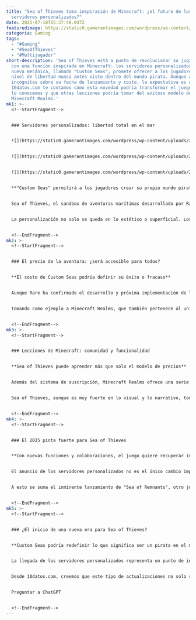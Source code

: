 ```yaml
---
title: "Sea of Thieves toma inspiración de Minecraft: ¿el futuro de los
  servidores personalizados?"
date: 2025-07-18T15:37:48.047Z
featuredimage: https://static0.gamerantimages.com/wordpress/wp-content/uploads/wm/2025/07/sea-of-thieves-minecraft-steve-alex-sailing.png?q=70&fit=crop&w=1140&h=&dpr=1
categoria: Gaming
tags:
  - "#Gaming"
  - "#SeaOfThieves"
  - "#Multijugador"
short-description: 'Sea of Thieves está a punto de revolucionar su jugabilidad
  con una función inspirada en Minecraft: los servidores personalizados. Esta
  nueva mecánica, llamada "Custom Seas", promete ofrecer a los jugadores un
  nivel de libertad nunca antes visto dentro del mundo pirata. Aunque aún hay
  incógnitas sobre su fecha de lanzamiento y costo, la expectativa es alta. En
  10datos.com te contamos cómo esta novedad podría transformar el juego tal como
  lo conocemos y qué otras lecciones podría tomar del exitoso modelo de
  Minecraft Realms.'
mk1: >-
  <!--StartFragment-->


  ### Servidores personalizados: libertad total en el mar


  ![](https://static0.gamerantimages.com/wordpress/wp-content/uploads/2025/06/a-fleet-of-ships-in-sea-of-thieves.jpg?q=49&fit=crop&w=750&h=422&dpr=2)


  ![](https://static0.gamerantimages.com/wordpress/wp-content/uploads/2025/07/sea-of-thieves-community-direct-july-2025-5.jpeg?q=49&fit=crop&w=750&h=422&dpr=2)


  ![](https://static0.gamerantimages.com/wordpress/wp-content/uploads/2025/07/sea-of-thieves-followers-of-the-flame-voyage-and-legends-unleashed-still-frame-14.jpg?q=49&fit=crop&w=750&h=422&dpr=2)


  **"Custom Seas" permitirá a los jugadores crear su propio mundo pirata a medida**


  Sea of Thieves, el sandbox de aventuras marítimas desarrollado por Rare, se encuentra en constante evolución. Uno de los cambios más esperados es la llegada de los servidores personalizados, una función que muchos jugadores han estado solicitando desde hace años. Esta característica permitirá a los usuarios diseñar su propia experiencia en el juego, decidiendo elementos como el tipo de enemigos, el clima, los objetos disponibles y hasta eventos como ataques del Kraken.


  La personalización no solo se queda en lo estético o superficial. Los desarrolladores han confirmado que también se podrá activar el modo "Safer Seas", lo que implica una experiencia más tranquila, ideal para quienes prefieren explorar o jugar de forma cooperativa sin interferencias de otros usuarios. Esta flexibilidad amplía considerablemente las posibilidades del juego y lo hace más accesible para todo tipo de público.


  <!--EndFragment-->
mk2: >-
  <!--StartFragment-->


  ### El precio de la aventura: ¿será accesible para todos?


  **El costo de Custom Seas podría definir su éxito o fracaso**


  Aunque Rare ha confirmado el desarrollo y próxima implementación de los servidores personalizados, aún no se ha revelado el precio que tendrán. Este detalle podría ser crucial para determinar cuántos jugadores realmente adoptarán esta nueva funcionalidad. Si el servicio resulta ser muy caro, podría desincentivar a una buena parte de la comunidad, especialmente a quienes juegan de manera más casual.


  Tomando como ejemplo a Minecraft Realms, que también pertenece al universo de Microsoft, se podría esperar una estructura de precios escalonada. En el caso de Minecraft, existen opciones que van desde los $3.99 USD mensuales para un servidor básico, hasta los $7.99 USD para servidores más robustos que permiten la conexión simultánea de más jugadores. Un modelo similar para Sea of Thieves sería ideal, ya que permitiría a los usuarios elegir el nivel de servicio que mejor se adapte a sus necesidades y presupuesto.


  <!--EndFragment-->
mk3: >-
  <!--StartFragment-->


  ### Lecciones de Minecraft: comunidad y funcionalidad


  **Sea of Thieves puede aprender más que solo el modelo de precios**


  Además del sistema de suscripción, Minecraft Realms ofrece una serie de características orientadas a fortalecer el sentido de comunidad. Una de las más destacadas es "Realm Stories", un espacio donde los jugadores pueden compartir actualizaciones, ver cuándo se conectan sus amigos y organizar eventos dentro del servidor. Este tipo de herramientas no solo hacen más eficiente la administración de comunidades, sino que también fomentan una interacción más rica y continua entre los jugadores.


  Sea of Thieves, aunque es muy fuerte en lo visual y lo narrativo, todavía tiene terreno por recorrer en cuanto a funciones sociales. Incluir herramientas similares a las de Realm Stories podría elevar la experiencia de Custom Seas a otro nivel, haciendo que los servidores personalizados no solo sean espacios privados, sino también centros activos de interacción entre amigos o comunidades.


  <!--EndFragment-->
mk4: >-
  <!--StartFragment-->


  ### El 2025 pinta fuerte para Sea of Thieves


  **Con nuevas funciones y colaboraciones, el juego quiere recuperar impulso**


  El anuncio de los servidores personalizados no es el único cambio importante para Sea of Thieves. Este año, el título también lanzó una colaboración destacada en abril, algo que no se veía desde hace tiempo. Este tipo de eventos no solo enriquecen el contenido del juego, sino que ayudan a mantener la atención de la comunidad activa y a atraer nuevos jugadores.


  A esto se suma el inminente lanzamiento de "Sea of Remnants", otro juego de temática pirata que promete ser competencia directa. Este nuevo contendiente obliga a Rare a redoblar esfuerzos para seguir siendo relevante. Con Custom Seas, Rare tiene la oportunidad de demostrar que Sea of Thieves sigue siendo el referente en aventuras marítimas multijugador.


  <!--EndFragment-->
mk5: >-
  <!--StartFragment-->


  ### ¿El inicio de una nueva era para Sea of Thieves?


  **Custom Seas podría redefinir lo que significa ser un pirata en el mundo virtual**


  La llegada de los servidores personalizados representa un punto de inflexión para Sea of Thieves. Al ofrecer a los jugadores la posibilidad de adaptar el juego a sus propias preferencias, Rare está apostando por una fórmula que ha demostrado ser exitosa en otros títulos como Minecraft. La gran incógnita sigue siendo cómo se implementará esta función en términos prácticos y económicos.


  Desde 10datos.com, creemos que este tipo de actualizaciones no solo refrescan el juego, sino que pueden marcar el inicio de una nueva etapa para la comunidad. Si Rare toma las decisiones correctas —especialmente en lo que respecta al precio, las funciones sociales y la facilidad de uso—, Custom Seas podría convertirse en uno de los pilares fundamentales del futuro de Sea of Thieves.


  Preguntar a ChatGPT


  <!--EndFragment-->
---
```

